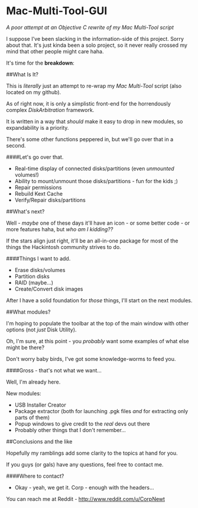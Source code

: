 # Mac-Multi-Tool-GUI

*A poor attempt at an Objective C rewrite of my Mac Multi-Tool script*

I suppose I've been slacking in the information-side of this project.  Sorry about that.  It's just kinda been a solo project, so it never really crossed my mind that other people might care haha.

It's time for the **breakdown**:

##What Is It?

This is *literally* just an attempt to re-wrap my *Mac Multi-Tool* script (also located on my github).

As of right now, it is only a simplistic front-end for the horrendously complex *DiskArbitration* framework.

It is written in a way that *should* make it easy to drop in new modules, so expandability is a priority.

There's some other functions peppered in, but we'll go over that in a second.

####Let's go over that.

* Real-time display of connected disks/partitions (even *unmounted* volumes!)
* Ability to mount/unmount those disks/partitions - fun for the kids ;)
* Repair permissions
* Rebuild Kext Cache
* Verify/Repair disks/partitions

##What's next?

Well - *maybe* one of these days it'll have an icon - or some better code - or more features haha, but *who am I kidding??*

If the stars align just right, it'll be an all-in-one package for most of the things the Hackintosh community strives to do.

####Things I want to add.

* Erase disks/volumes
* Partition disks
* RAID (maybe...)
* Create/Convert disk images

After I have a solid foundation for *those* things, I'll start on the next modules.

##What modules?

I'm hoping to populate the toolbar at the top of the main window with other options (not *just* Disk Utility).

Oh, I'm sure, at this point - you *probably* want some examples of what else might be there?

Don't worry baby birds, I've got some knowledge-worms to feed you.

####Gross - that's not what we want...

Well, I'm already here.

New modules:

* USB Installer Creator
* Package extractor (both for launching .pgk files *and* for extracting only parts of them)
* Popup windows to give credit to the *real* devs out there
* Probably other things that I don't remember...

##Conclusions and the like

Hopefully my ramblings add some clarity to the topics at hand for you.

If you guys (or gals) have any questions, feel free to contact me.

####Where to contact?

- Okay - yeah, we get it.  Corp - enough with the headers...

You can reach me at Reddit - http://www.reddit.com/u/CorpNewt
